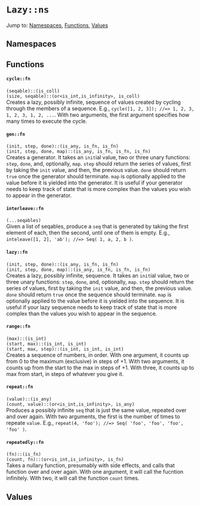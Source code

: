 # `Lazy::ns`
Jump to: [Namespaces](#Namespaces), [Functions](#Functions), [Values](#Values)


## Namespaces

## Functions
#### `cycle::fn`
`(seqable)::(is_coll)`<br/>
`(size, seqable)::(or<is_int,is_infinity>, is_coll)`<br/>
Creates a lazy, possibly infinite, sequence of values created by cycling through the members of a sequence. E.g., `cycle([1, 2, 3]); //=> 1, 2, 3, 1, 2, 3, 1, 2, ...`. With two arguments, the first argument specifies how many times to execute the cycle.

#### `gen::fn`
`(init, step, done)::(is_any, is_fn, is_fn)`<br/>
`(init, step, done, map)::(is_any, is_fn, is_fn, is_fn)`<br/>
Creates a generator. It takes an `init`ial value, two or three unary functions: `step`, `done`, and, optionally, `map`. `step` should return the series of values, first by taking the `init` value, and then, the previous value. `done` should return `true` once the generator should terminate. `map` is optionally applied to the value before it is yielded into the generator. It is useful if your generator needs to keep track of state that is more complex than the values you wish to appear in the generator.

#### `interleave::fn`
`(...seqables)`<br/>
Given a list of seqables, produce a `seq` that is generated by taking the first element of each, then the second, until one of them is empty. E.g., `inteleave([1, 2], 'ab'); //=> Seq( 1, a, 2, b )`.

#### `lazy::fn`
`(init, step, done)::(is_any, is_fn, is_fn)`<br/>
`(init, step, done, map)::(is_any, is_fn, is_fn, is_fn)`<br/>
Creates a lazy, possibly infinite, sequence. It takes an `init`ial value, two or three unary functions: `step`, `done`, and, optionally, `map`. `step` should return the series of values, first by taking the `init` value, and then, the previous value. `done` should return `true` once the sequence should terminate. `map` is optionally applied to the value before it is yielded into the sequence. It is useful if your lazy sequence needs to keep track of state that is more complex than the values you wish to appear in the sequence.

#### `range::fn`
`(max)::(is_int)`<br/>
`(start, max)::(is_int, is_int)`<br/>
`(start, max, step)::(is_int, is_int, is_int)`<br/>
Creates a sequence of numbers, in order. With one argument, it counts up from 0 to the maximum (exclusive) in steps of +1. With two arguments, it counts up from the start to the max in steps of +1. With three, it counts up to max from start, in steps of whatever you give it.

#### `repeat::fn`
`(value)::(is_any)`<br/>
`(count, value)::(or<is_int,is_infinity>, is_any)`<br/>
Produces a possibly infinite `seq` that is just the same value, repeated over and over again. With two arguments, the first is the number of times to repeate `value`. E.g., `repeat(4, 'foo'); //=> Seq( 'foo', 'foo', 'foo', 'foo' )`.

#### `repeatedly::fn`
`(fn)::(is_fn)`<br/>
`(count, fn)::(or<is_int,is_infinity>, is_fn)`<br/>
Takes a nullary function, presumably with side effects, and calls that function over and over again. With one argument, it will call the fucntion infinitely. With two, it will call the function `count` times.

## Values
